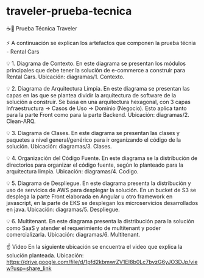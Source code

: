 # traveler-prueba-tecnica
☕🚀 Prueba Técnica Traveler




⚡ A continuación se explican los artefactos que componen la prueba técnia - Rental Cars


💡 1. Diagrama de Contexto.
En este diagrama se presentan los módulos principales que debe tener la solución de e-commerce a construir para Rental Cars.
Ubicación: diagramas/1. Contexto.

💡 2. Diagrama de Arquitectura Limpia.
En este diagrama se presentan las capas en las que se plantea dividir la arquitectura de software de la solución a construir. 
Se basa en una arquitectura hexagonal, con 3 capas Infraestructura -> Casos de Uso -> Dominio (Negocio). Esto aplica tanto para 
la parte Front como para la parte Backend.
Ubicación: diagramas/2. Clean-ARQ.

💡 3. Diagrama de Clases.
En este diagrama se presentan las clases y paquetes a nivel general/genérico para ir organizando el código de la solución. 
Ubicación: diagramas/3. Clases.

💡 4. Organización del Código Fuente.
En este diagrama se la distribución de directorios para organizar el código fuente, según lo planteado para la arquitectura limpia. 
Ubicación: diagramas/4. Codigo.

💡 5. Diagrama de Despliegue.
En este diagrama presenta la distribución y uso de servicios de AWS para desplegar la solución. En un bucket de S3 se desplega la parte Front elaborada en Angular u otro framework en javascript, en la parte de EKS se desplegan los microservicios desarrollados en java. 
Ubicación: diagramas/5. Despliegue.

💡 6. Multitenant.
En este diagrama presenta la distribución para la solución como SaaS y atender el requerimiento de multitenant y poder comercializarla. 
Ubicación: diagramas/6. Multitenant.

☝️ Video
En la siguiente ubicación se encuentra el video que explica la solución planteada.
Ubicación: https://drive.google.com/file/d/1pfd2kbmwrZV1EI8b0Lc7bvzG6yJO3DJp/view?usp=share_link
